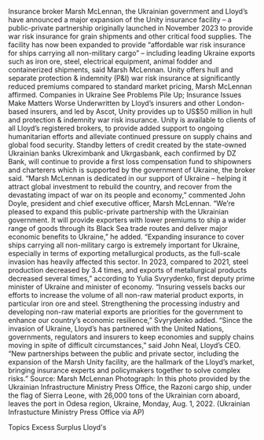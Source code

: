 Insurance broker Marsh McLennan, the Ukrainian government and Lloyd’s have announced a major expansion of the Unity insurance facility – a public-private partnership originally launched in November 2023 to provide war risk insurance for grain shipments and other critical food supplies.
The facility has now been expanded to provide “affordable war risk insurance for ships carrying all non-military cargo” – including leading Ukraine exports such as iron ore, steel, electrical equipment, animal fodder and containerized shipments, said Marsh McLennan.
Unity offers hull and separate protection & indemnity (P&I) war risk insurance at significantly reduced premiums compared to standard market pricing, Marsh McLennan affirmed.
Companies in Ukraine See Problems Pile Up; Insurance Issues Make Matters Worse
Underwritten by Lloyd’s insurers and other London-based insurers, and led by Ascot, Unity provides up to US$50 million in hull and protection & indemnity war risk insurance. Unity is available to clients of all Lloyd’s registered brokers, to provide added support to ongoing humanitarian efforts and alleviate continued pressure on supply chains and global food security.
Standby letters of credit created by the state-owned Ukrainian banks Ukreximbank and Ukrgasbank, each confirmed by DZ Bank, will continue to provide a first loss compensation fund to shipowners and charterers which is supported by the government of Ukraine, the broker said.
“Marsh McLennan is dedicated in our support of Ukraine – helping it attract global investment to rebuild the country, and recover from the devastating impact of war on its people and economy,” commented John Doyle, president and chief executive officer, Marsh McLennan.
“We’re pleased to expand this public-private partnership with the Ukrainian government. It will provide exporters with lower premiums to ship a wider range of goods through its Black Sea trade routes and deliver major economic benefits to Ukraine,” he added.
“Expanding insurance to cover ships carrying all non-military cargo is extremely important for Ukraine, especially in terms of exporting metallurgical products, as the full-scale invasion has heavily affected this sector. In 2023, compared to 2021, steel production decreased by 3.4 times, and exports of metallurgical products decreased several times,” according to Yulia Svyrydenko, first deputy prime minister of Ukraine and minister of economy.
“Insuring vessels backs our efforts to increase the volume of all non-raw material product exports, in particular iron ore and steel. Strengthening the processing industry and developing non-raw material exports are priorities for the government to enhance our country’s economic resilience,” Svyrydenko added.
“Since the invasion of Ukraine, Lloyd’s has partnered with the United Nations, governments, regulators and insurers to keep economies and supply chains moving in spite of difficult circumstances,” said John Neal, Lloyd’s CEO. “New partnerships between the public and private sector, including the expansion of the Marsh Unity facility, are the hallmark of the Lloyd’s market, bringing insurance experts and policymakers together to solve complex risks.”
Source: Marsh McLennan
Photograph: In this photo provided by the Ukrainian Infrastructure Ministry Press Office, the Razoni cargo ship, under the flag of Sierra Leone, with 26,000 tons of the Ukrainian corn aboard, leaves the port in Odesa region, Ukraine, Monday, Aug. 1, 2022. (Ukrainian Infrastucture Ministry Press Office via AP)

Topics
Excess Surplus
Lloyd's
